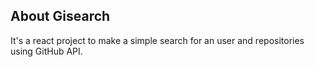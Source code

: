 ## About Gisearch
It's a react project to make a simple search for an user and repositories using GitHub API.
